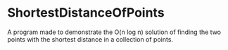 # ShortestDistanceOfPoints
A program made to demonstrate the O(n log n) solution of finding the two points with the shortest distance in a collection of points.
